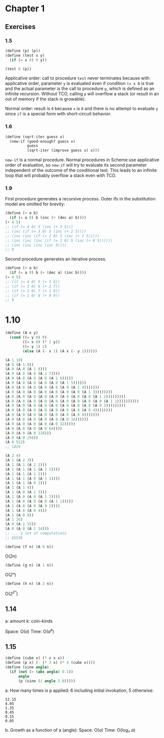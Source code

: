 # Chapter 1

## Exercises

### 1.5
```scheme
(define (p) (p))
(define (test x y)
  (if (= x 0) 0 y))

(test 0 (p))
```
Applicative order: call to procedure `test` never terminates because with applicative order, parameter `y` is evaluated even if condition `(= x 0` is true and the actual parameter is the call to procedure `p`, which is defined as an infinite recursion. 
Without TCO, calling `p` will overflow a stack (or result in an out of memory if the stack is growable).

Normal order: result is `0` because `x` is `0` and there is no attempt to evaluate `y` since `if` is a special form with short-circuit behavior.

### 1.6
```scheme
(define (sqrt-iter guess x)
  (new-if (good-enough? guess x)
          guess
          (sqrt-iter (improve guess x) x)))
```
`new-if` is a normal procedure. Normal procedures in Scheme use applicative order of evaluation, so `new-if` will try to evaluate its second parameter independent of the outcome of the conditional test. This leads to an infinite loop that will probably overflow a stack even with TCO.

### 1.9
First procedure generates a recursive process. 
Outer ifs in the substitution model are omitted for brevity:
```scheme
(define (+ a b)
  (if (= a 0) b (inc (+ (dec a) b))))
(+ 4 5)
;; (if (= 4 0) 5 (inc (+ 3 5)))
;; (inc (if (= 3 0) 5 (inc (+ 2 5))))
;; (inc (inc (if (= 2 0) 5 (inc (+ 1 5)))))
;; (inc (inc (inc (if (= 1 0) 5 (inc (+ 0 5))))))
;; (inc (inc (inc (inc 5))))
;; 9
```

Second procedure generates an iterative process.
```scheme
(define (+ a b)
  (if (= a 0) b (+ (dec a) (inc b))))
(+ 4 5)
;; (if (= 4 0) 5 (+ 3 6))
;; (if (= 3 0) 6 (+ 2 7))
;; (if (= 2 0) 7 (+ 1 8))
;; (if (= 1 0) 8 (+ 0 9))
;; 9
```

# 1.10
```scheme
(define (A x y)
  (cond ((= y 0) 0)
        ((= x 0) (* 2 y))
        ((= y 1) 2)
        (else (A (- x 1) (A x (- y 1))))))
```
```scheme
(A 1 10)
(A 0 (A 1 9))
(A 0 (A 0 (A 1 8)))
(A 0 (A 0 (A 0 (A 1 7))))
(A 0 (A 0 (A 0 (A 0 (A 1 6)))))
(A 0 (A 0 (A 0 (A 0 (A 0 (A 1 5))))))
(A 0 (A 0 (A 0 (A 0 (A 0 (A 0 (A 1 4)))))))
(A 0 (A 0 (A 0 (A 0 (A 0 (A 0 (A 0 (A 1 3))))))))
(A 0 (A 0 (A 0 (A 0 (A 0 (A 0 (A 0 (A 0 (A 1 2)))))))))
(A 0 (A 0 (A 0 (A 0 (A 0 (A 0 (A 0 (A 0 (A 0 (A 1 1))))))))))
(A 0 (A 0 (A 0 (A 0 (A 0 (A 0 (A 0 (A 0 (A 0 2)))))))))
(A 0 (A 0 (A 0 (A 0 (A 0 (A 0 (A 0 (A 0 4))))))))
(A 0 (A 0 (A 0 (A 0 (A 0 (A 0 (A 0 8)))))))
(A 0 (A 0 (A 0 (A 0 (A 0 (A 0 16))))))
(A 0 (A 0 (A 0 (A 0 (A 0 32)))))
(A 0 (A 0 (A 0 (A 0 64))))
(A 0 (A 0 (A 0 128)))
(A 0 (A 0 256))
(A 0 512)
;; 1024
```
```scheme
(A 2 4)
(A 1 (A 2 3))
(A 1 (A 1 (A 2 2)))
(A 1 (A 1 (A 1 (A 2 1))))
(A 1 (A 1 (A 1 2)))
(A 1 (A 1 (A 0 (A 1 1))))
(A 1 (A 1 (A 0 2)))
(A 1 (A 1 4))
(A 1 (A 0 (A 1 3)))
(A 1 (A 0 (A 0 (A 1 2))))
(A 1 (A 0 (A 0 (A 0 (A 1 1)))))
(A 1 (A 0 (A 0 (A 0 2))))
(A 1 (A 0 (A 0 4)))
(A 1 (A 0 8))
(A 1 16)
(A 0 (A 1 15))
(A 0 (A 0 (A 1 14)))
;; ... a lot of computations
;; 65536
```

```scheme
(define (f n) (A 0 n))
```
O(*2n*)
```scheme
(define (g n) (A 1 n))
```
O(*2ⁿ*)
```scheme
(define (h n) (A 2 n))
```
O(*2<sup>2ⁿ</sup>*)

## 1.14
a: amount
k: coin-kinds

Space: O(*a*)
Time: O(*a<sup>k</sup>*)

## 1.15
```scheme
(define (cube x) (* x x x))
(define (p x) (- (* 3 x) (* 4 (cube x))))
(define (sine angle)
  (if (not (> (abs angle) 0.1))
      angle
      (p (sine (/ angle 3.0)))))
```
a. How many times is p applied: 6 including initial invokation, 5 otherwise:
```
12.15
4.05
1.35
0.45
0.15
0.05
```

b. Growth as a function of a (angle):
Space: O(*a*)
Time: O(log₃ *a*)


